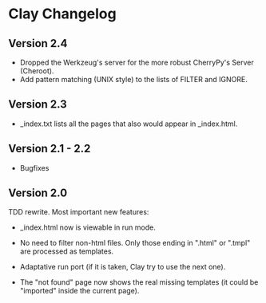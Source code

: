 # Clay Changelog

## Version 2.4

- Dropped the Werkzeug's server for the more robust CherryPy's Server (Cheroot).
- Add pattern matching (UNIX style) to the lists of FILTER and IGNORE.

## Version 2.3

- _index.txt lists all the pages that also would appear in _index.html.

## Version 2.1 - 2.2

- Bugfixes

## Version 2.0

TDD rewrite. Most important new features:

- _index.html now is viewable in run mode.

- No need to filter non-html files. Only those ending in ".html" or ".tmpl" are processed as templates.

- Adaptative run port (if it is taken, Clay try to use the next one).

- The "not found" page now shows the real missing templates (it could be "imported" inside the current page).